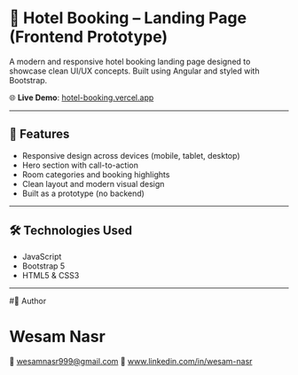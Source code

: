 # 🏨 Hotel Booking – Landing Page (Frontend Prototype)

A modern and responsive hotel booking landing page designed to showcase clean UI/UX concepts. Built using Angular and styled with Bootstrap.

🌐 **Live Demo**: [hotel-booking.vercel.app](https://hotel-booking-f32mpylrh-wesamnasrs-projects.vercel.app/)

---

## 📌 Features

- Responsive design across devices (mobile, tablet, desktop)
- Hero section with call-to-action
- Room categories and booking highlights
- Clean layout and modern visual design
- Built as a prototype (no backend)

---

## 🛠️ Technologies Used
- JavaScript
- Bootstrap 5
- HTML5 & CSS3

---

#👤 Author
# Wesam Nasr
📧 wesamnasr999@gmail.com
🔗 www.linkedin.com/in/wesam-nasr
